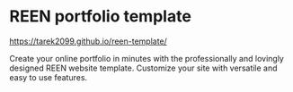   # REEN portfolio template
  
https://tarek2099.github.io/reen-template/

Create your online portfolio in minutes with the professionally and lovingly designed REEN
website template. Customize your site with versatile and easy to use features.
